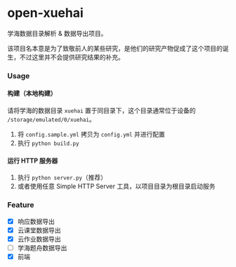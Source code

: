 # open-xuehai

学海数据目录解析 & 数据导出项目。

该项目名本意是为了致敬前人的某些研究，是他们的研究产物促成了这个项目的诞生，不过这里并不会提供研究结果的补充。

### Usage

#### 构建（本地构建）

请将学海的数据目录 `xuehai` 置于同目录下，这个目录通常位于设备的 `/storage/emulated/0/xuehai`。

1. 将 `config.sample.yml` 拷贝为 `config.yml` 并进行配置
2. 执行 `python build.py`

#### 运行 HTTP 服务器

1. 执行 `python server.py`（推荐）
2. 或者使用任意 Simple HTTP Server 工具，以项目目录为根目录启动服务

### Feature

- [x] 响应数据导出
- [x] 云课堂数据导出
- [x] 云作业数据导出
- [ ] 学海题舟数据导出
- [x] 前端